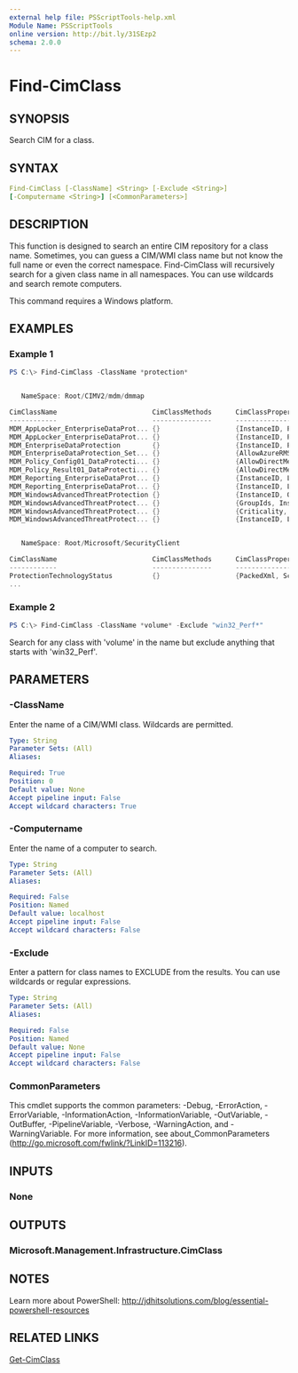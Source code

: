 ```yaml
---
external help file: PSScriptTools-help.xml
Module Name: PSScriptTools
online version: http://bit.ly/31SEzp2
schema: 2.0.0
---
```


# Find-CimClass

## SYNOPSIS

Search CIM for a class.

## SYNTAX

```yaml
Find-CimClass [-ClassName] <String> [-Exclude <String>]
[-Computername <String>] [<CommonParameters>]
```

## DESCRIPTION

This function is designed to search an entire CIM repository for a class name. Sometimes, you can guess a CIM/WMI class name but not know the full name or even the correct namespace. Find-CimClass will recursively search for a given class name in all namespaces. You can use wildcards and search remote computers.

This command requires a Windows platform.

## EXAMPLES

### Example 1

```powershell
PS C:\> Find-CimClass -ClassName *protection*


   NameSpace: Root/CIMV2/mdm/dmmap

CimClassName                        CimClassMethods      CimClassProperties
------------                        ---------------      ------------------
MDM_AppLocker_EnterpriseDataProt... {}                   {InstanceID, Parent...
MDM_AppLocker_EnterpriseDataProt... {}                   {InstanceID, Parent...
MDM_EnterpriseDataProtection        {}                   {InstanceID, Parent...
MDM_EnterpriseDataProtection_Set... {}                   {AllowAzureRMSForED...
MDM_Policy_Config01_DataProtecti... {}                   {AllowDirectMemoryA...
MDM_Policy_Result01_DataProtecti... {}                   {AllowDirectMemoryA...
MDM_Reporting_EnterpriseDataProt... {}                   {InstanceID, LogCou...
MDM_Reporting_EnterpriseDataProt... {}                   {InstanceID, Logs, ...
MDM_WindowsAdvancedThreatProtection {}                   {InstanceID, Offboa...
MDM_WindowsAdvancedThreatProtect... {}                   {GroupIds, Instance...
MDM_WindowsAdvancedThreatProtect... {}                   {Criticality, Grou ...
MDM_WindowsAdvancedThreatProtect... {}                   {InstanceID, LastCo...


   NameSpace: Root/Microsoft/SecurityClient

CimClassName                        CimClassMethods      CimClassProperties
------------                        ---------------      ------------------
ProtectionTechnologyStatus          {}                   {PackedXml, SchemaV...
...
```

### Example 2

```powershell
PS C:\> Find-CimClass -ClassName *volume* -Exclude "win32_Perf*"
```

Search for any class with 'volume' in the name but exclude anything that starts with 'win32_Perf'.

## PARAMETERS

### -ClassName

Enter the name of a CIM/WMI class. Wildcards are permitted.

```yaml
Type: String
Parameter Sets: (All)
Aliases:

Required: True
Position: 0
Default value: None
Accept pipeline input: False
Accept wildcard characters: True
```

### -Computername

Enter the name of a computer to search.

```yaml
Type: String
Parameter Sets: (All)
Aliases:

Required: False
Position: Named
Default value: localhost
Accept pipeline input: False
Accept wildcard characters: False
```

### -Exclude

Enter a pattern for class names to EXCLUDE from the results. You can use wildcards or regular expressions.

```yaml
Type: String
Parameter Sets: (All)
Aliases:

Required: False
Position: Named
Default value: None
Accept pipeline input: False
Accept wildcard characters: False
```

### CommonParameters

This cmdlet supports the common parameters: -Debug, -ErrorAction, -ErrorVariable, -InformationAction, -InformationVariable, -OutVariable, -OutBuffer, -PipelineVariable, -Verbose, -WarningAction, and -WarningVariable.
For more information, see about_CommonParameters (http://go.microsoft.com/fwlink/?LinkID=113216).

## INPUTS

### None

## OUTPUTS

### Microsoft.Management.Infrastructure.CimClass

## NOTES

Learn more about PowerShell: http://jdhitsolutions.com/blog/essential-powershell-resources

## RELATED LINKS

[Get-CimClass]()
